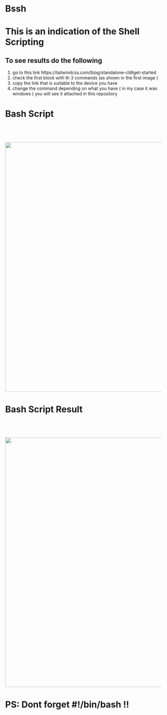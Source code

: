# Bssh

<h1> This is an indication of the Shell Scripting </h1>

<h2> To see results do the following </h2>
<ol>
<li>go to this link https://tailwindcss.com/blog/standalone-cli#get-started</li>
<li> check the first block with th 3 commands (as shown in the first image ) </li>
<li> copy the link that is suitable to the device you have </li>
<li> change the command depending on what you have ( in my case it was windows ) you will see it attached in this repository </li>
</ol>

<h1>Bash Script  </h1>
<h1 align="center">
  <br>
  <img src="https://github.com/RMUR99/Bash/assets/85951306/7e50edee-6bb0-4dae-bdf1-fb4f7021a3d1"width="800">
  <br>
</h1>


<h1>Bash Script Result </h1>
<h1 align="center">
  <br>
  <img src="https://github.com/RMUR99/Bash/assets/85951306/0c527768-4bc5-4e67-bc3d-ef689d736f56"width="800">
  <br>
</h1>

<h1>PS: Dont forget <strong>#!/bin/bash</strong> !! </h1>




